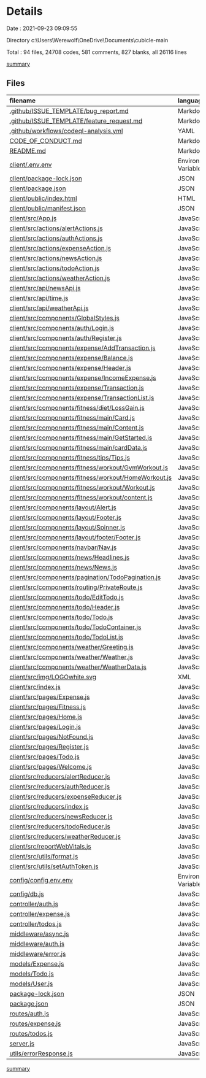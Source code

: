 # Details

Date : 2021-09-23 09:09:55

Directory c:\Users\Werewolf\OneDrive\Documents\cubicle-main

Total : 94 files,  24708 codes, 581 comments, 827 blanks, all 26116 lines

[summary](results.md)

## Files
| filename | language | code | comment | blank | total |
| :--- | :--- | ---: | ---: | ---: | ---: |
| [.github/ISSUE_TEMPLATE/bug_report.md](/.github/ISSUE_TEMPLATE/bug_report.md) | Markdown | 30 | 0 | 9 | 39 |
| [.github/ISSUE_TEMPLATE/feature_request.md](/.github/ISSUE_TEMPLATE/feature_request.md) | Markdown | 15 | 0 | 6 | 21 |
| [.github/workflows/codeql-analysis.yml](/.github/workflows/codeql-analysis.yml) | YAML | 27 | 30 | 11 | 68 |
| [CODE_OF_CONDUCT.md](/CODE_OF_CONDUCT.md) | Markdown | 93 | 0 | 36 | 129 |
| [README.md](/README.md) | Markdown | 84 | 0 | 48 | 132 |
| [client/.env.env](/client/.env.env) | Environment Variables | 2 | 0 | 0 | 2 |
| [client/package-lock.json](/client/package-lock.json) | JSON | 16,734 | 0 | 1 | 16,735 |
| [client/package.json](/client/package.json) | JSON | 54 | 0 | 1 | 55 |
| [client/public/index.html](/client/public/index.html) | HTML | 25 | 23 | 1 | 49 |
| [client/public/manifest.json](/client/public/manifest.json) | JSON | 25 | 0 | 1 | 26 |
| [client/src/App.js](/client/src/App.js) | JavaScript | 59 | 10 | 14 | 83 |
| [client/src/actions/alertActions.js](/client/src/actions/alertActions.js) | JavaScript | 9 | 0 | 3 | 12 |
| [client/src/actions/authActions.js](/client/src/actions/authActions.js) | JavaScript | 82 | 4 | 9 | 95 |
| [client/src/actions/expenseAction.js](/client/src/actions/expenseAction.js) | JavaScript | 67 | 4 | 6 | 77 |
| [client/src/actions/newsAction.js](/client/src/actions/newsAction.js) | JavaScript | 17 | 0 | 3 | 20 |
| [client/src/actions/todoAction.js](/client/src/actions/todoAction.js) | JavaScript | 95 | 6 | 11 | 112 |
| [client/src/actions/weatherAction.js](/client/src/actions/weatherAction.js) | JavaScript | 25 | 5 | 2 | 32 |
| [client/src/api/newsApi.js](/client/src/api/newsApi.js) | JavaScript | 6 | 3 | 3 | 12 |
| [client/src/api/time.js](/client/src/api/time.js) | JavaScript | 64 | 0 | 6 | 70 |
| [client/src/api/weatherApi.js](/client/src/api/weatherApi.js) | JavaScript | 5 | 3 | 2 | 10 |
| [client/src/components/GlobalStyles.js](/client/src/components/GlobalStyles.js) | JavaScript | 177 | 1 | 47 | 225 |
| [client/src/components/auth/Login.js](/client/src/components/auth/Login.js) | JavaScript | 194 | 3 | 17 | 214 |
| [client/src/components/auth/Register.js](/client/src/components/auth/Register.js) | JavaScript | 216 | 2 | 18 | 236 |
| [client/src/components/expense/AddTransaction.js](/client/src/components/expense/AddTransaction.js) | JavaScript | 114 | 2 | 15 | 131 |
| [client/src/components/expense/Balance.js](/client/src/components/expense/Balance.js) | JavaScript | 21 | 2 | 5 | 28 |
| [client/src/components/expense/Header.js](/client/src/components/expense/Header.js) | JavaScript | 36 | 1 | 3 | 40 |
| [client/src/components/expense/IncomeExpense.js](/client/src/components/expense/IncomeExpense.js) | JavaScript | 28 | 2 | 5 | 35 |
| [client/src/components/expense/Transaction.js](/client/src/components/expense/Transaction.js) | JavaScript | 77 | 4 | 7 | 88 |
| [client/src/components/expense/TransactionList.js](/client/src/components/expense/TransactionList.js) | JavaScript | 93 | 7 | 16 | 116 |
| [client/src/components/fitness/diet/LossGain.js](/client/src/components/fitness/diet/LossGain.js) | JavaScript | 227 | 57 | 4 | 288 |
| [client/src/components/fitness/main/Card.js](/client/src/components/fitness/main/Card.js) | JavaScript | 83 | 0 | 6 | 89 |
| [client/src/components/fitness/main/Content.js](/client/src/components/fitness/main/Content.js) | JavaScript | 61 | 3 | 6 | 70 |
| [client/src/components/fitness/main/GetStarted.js](/client/src/components/fitness/main/GetStarted.js) | JavaScript | 79 | 0 | 7 | 86 |
| [client/src/components/fitness/main/cardData.js](/client/src/components/fitness/main/cardData.js) | JavaScript | 27 | 0 | 1 | 28 |
| [client/src/components/fitness/tips/Tips.js](/client/src/components/fitness/tips/Tips.js) | JavaScript | 189 | 31 | 8 | 228 |
| [client/src/components/fitness/workout/GymWorkout.js](/client/src/components/fitness/workout/GymWorkout.js) | JavaScript | 310 | 52 | 41 | 403 |
| [client/src/components/fitness/workout/HomeWorkout.js](/client/src/components/fitness/workout/HomeWorkout.js) | JavaScript | 287 | 0 | 11 | 298 |
| [client/src/components/fitness/workout/Workout.js](/client/src/components/fitness/workout/Workout.js) | JavaScript | 102 | 8 | 7 | 117 |
| [client/src/components/fitness/workout/content.js](/client/src/components/fitness/workout/content.js) | JavaScript | 20 | 0 | 2 | 22 |
| [client/src/components/layout/Alert.js](/client/src/components/layout/Alert.js) | JavaScript | 19 | 1 | 6 | 26 |
| [client/src/components/layout/Footer.js](/client/src/components/layout/Footer.js) | JavaScript | 34 | 0 | 4 | 38 |
| [client/src/components/layout/Spinner.js](/client/src/components/layout/Spinner.js) | JavaScript | 103 | 0 | 5 | 108 |
| [client/src/components/layout/footer/Footer.js](/client/src/components/layout/footer/Footer.js) | JavaScript | 59 | 0 | 7 | 66 |
| [client/src/components/navbar/Nav.js](/client/src/components/navbar/Nav.js) | JavaScript | 155 | 168 | 29 | 352 |
| [client/src/components/news/Headlines.js](/client/src/components/news/Headlines.js) | JavaScript | 96 | 2 | 8 | 106 |
| [client/src/components/news/News.js](/client/src/components/news/News.js) | JavaScript | 35 | 2 | 7 | 44 |
| [client/src/components/pagination/TodoPagination.js](/client/src/components/pagination/TodoPagination.js) | JavaScript | 8 | 0 | 3 | 11 |
| [client/src/components/routing/PrivateRoute.js](/client/src/components/routing/PrivateRoute.js) | JavaScript | 19 | 1 | 2 | 22 |
| [client/src/components/todo/EditTodo.js](/client/src/components/todo/EditTodo.js) | JavaScript | 55 | 2 | 9 | 66 |
| [client/src/components/todo/Header.js](/client/src/components/todo/Header.js) | JavaScript | 21 | 1 | 4 | 26 |
| [client/src/components/todo/Todo.js](/client/src/components/todo/Todo.js) | JavaScript | 91 | 3 | 11 | 105 |
| [client/src/components/todo/TodoContainer.js](/client/src/components/todo/TodoContainer.js) | JavaScript | 132 | 8 | 22 | 162 |
| [client/src/components/todo/TodoList.js](/client/src/components/todo/TodoList.js) | JavaScript | 90 | 6 | 15 | 111 |
| [client/src/components/weather/Greeting.js](/client/src/components/weather/Greeting.js) | JavaScript | 146 | 2 | 18 | 166 |
| [client/src/components/weather/Weather.js](/client/src/components/weather/Weather.js) | JavaScript | 24 | 2 | 6 | 32 |
| [client/src/components/weather/WeatherData.js](/client/src/components/weather/WeatherData.js) | JavaScript | 177 | 4 | 17 | 198 |
| [client/src/img/LOGOwhite.svg](/client/src/img/LOGOwhite.svg) | XML | 21 | 1 | 1 | 23 |
| [client/src/index.js](/client/src/index.js) | JavaScript | 25 | 3 | 6 | 34 |
| [client/src/pages/Expense.js](/client/src/pages/Expense.js) | JavaScript | 88 | 2 | 14 | 104 |
| [client/src/pages/Fitness.js](/client/src/pages/Fitness.js) | JavaScript | 10 | 0 | 3 | 13 |
| [client/src/pages/Home.js](/client/src/pages/Home.js) | JavaScript | 35 | 2 | 4 | 41 |
| [client/src/pages/Login.js](/client/src/pages/Login.js) | JavaScript | 13 | 6 | 5 | 24 |
| [client/src/pages/NotFound.js](/client/src/pages/NotFound.js) | JavaScript | 198 | 1 | 17 | 216 |
| [client/src/pages/Register.js](/client/src/pages/Register.js) | JavaScript | 12 | 2 | 5 | 19 |
| [client/src/pages/Todo.js](/client/src/pages/Todo.js) | JavaScript | 28 | 2 | 5 | 35 |
| [client/src/pages/Welcome.js](/client/src/pages/Welcome.js) | JavaScript | 188 | 8 | 11 | 207 |
| [client/src/reducers/alertReducer.js](/client/src/reducers/alertReducer.js) | JavaScript | 12 | 0 | 5 | 17 |
| [client/src/reducers/authReducer.js](/client/src/reducers/authReducer.js) | JavaScript | 40 | 0 | 6 | 46 |
| [client/src/reducers/expenseReducer.js](/client/src/reducers/expenseReducer.js) | JavaScript | 43 | 0 | 7 | 50 |
| [client/src/reducers/index.js](/client/src/reducers/index.js) | JavaScript | 16 | 0 | 3 | 19 |
| [client/src/reducers/newsReducer.js](/client/src/reducers/newsReducer.js) | JavaScript | 17 | 0 | 2 | 19 |
| [client/src/reducers/todoReducer.js](/client/src/reducers/todoReducer.js) | JavaScript | 53 | 0 | 4 | 57 |
| [client/src/reducers/weatherReducer.js](/client/src/reducers/weatherReducer.js) | JavaScript | 17 | 0 | 3 | 20 |
| [client/src/reportWebVitals.js](/client/src/reportWebVitals.js) | JavaScript | 12 | 0 | 2 | 14 |
| [client/src/utils/format.js](/client/src/utils/format.js) | JavaScript | 3 | 0 | 1 | 4 |
| [client/src/utils/setAuthToken.js](/client/src/utils/setAuthToken.js) | JavaScript | 9 | 0 | 3 | 12 |
| [config/config.env.env](/config/config.env.env) | Environment Variables | 6 | 0 | 6 | 12 |
| [config/db.js](/config/db.js) | JavaScript | 11 | 0 | 3 | 14 |
| [controller/auth.js](/controller/auth.js) | JavaScript | 85 | 25 | 29 | 139 |
| [controller/expense.js](/controller/expense.js) | JavaScript | 68 | 15 | 17 | 100 |
| [controller/todos.js](/controller/todos.js) | JavaScript | 117 | 25 | 29 | 171 |
| [middleware/async.js](/middleware/async.js) | JavaScript | 4 | 0 | 2 | 6 |
| [middleware/auth.js](/middleware/auth.js) | JavaScript | 27 | 5 | 7 | 39 |
| [middleware/error.js](/middleware/error.js) | JavaScript | 23 | 4 | 8 | 35 |
| [models/Expense.js](/models/Expense.js) | JavaScript | 22 | 0 | 4 | 26 |
| [models/Todo.js](/models/Todo.js) | JavaScript | 22 | 0 | 4 | 26 |
| [models/User.js](/models/User.js) | JavaScript | 43 | 3 | 8 | 54 |
| [package-lock.json](/package-lock.json) | JSON | 2,187 | 0 | 1 | 2,188 |
| [package.json](/package.json) | JSON | 34 | 0 | 1 | 35 |
| [routes/auth.js](/routes/auth.js) | JavaScript | 18 | 0 | 3 | 21 |
| [routes/expense.js](/routes/expense.js) | JavaScript | 14 | 0 | 4 | 18 |
| [routes/todos.js](/routes/todos.js) | JavaScript | 19 | 0 | 3 | 22 |
| [server.js](/server.js) | JavaScript | 38 | 12 | 17 | 67 |
| [utils/errorResponse.js](/utils/errorResponse.js) | JavaScript | 7 | 0 | 2 | 9 |

[summary](results.md)